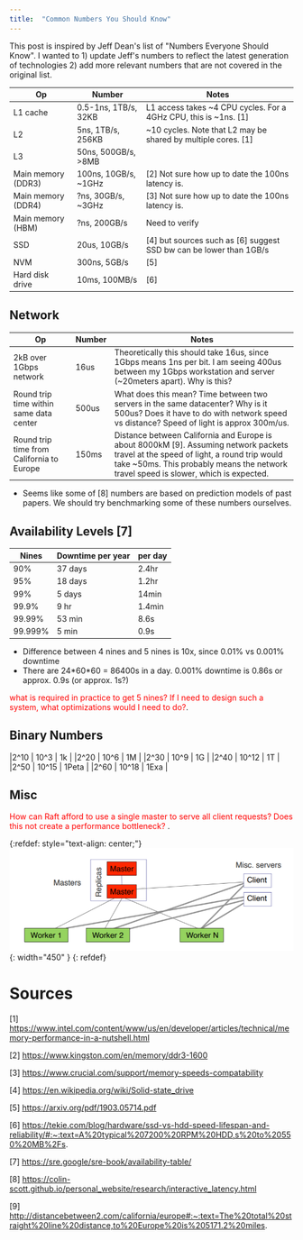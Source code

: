 ```yaml
---
title:  "Common Numbers You Should Know"
---
```


This post is inspired by Jeff Dean's list of "Numbers Everyone Should Know". 
I wanted to 1) update Jeff's numbers to reflect the latest generation of technologies
2) add more relevant numbers that are not covered in the original list. 


|Op |Number| Notes   |
|---|---|---|
|L1 cache   | 0.5-1ns, 1TB/s, 32KB  |  L1 access takes ~4 CPU cycles. For a 4GHz CPU, this is ~1ns. [1] |
|L2 | 5ns, 1TB/s, 256KB  | ~10 cycles. Note that L2 may be shared by multiple cores. [1] |
|L3 | 50ns, 500GB/s, >8MB  |   |
|Main memory (DDR3) | 100ns, 10GB/s, ~1GHz  | [2] Not sure how up to date the 100ns latency is. |
|Main memory (DDR4) | ?ns, 30GB/s, ~3GHz  | [3]  Not sure how up to date the 100ns latency is.|
|Main memory (HBM) | ?ns, 200GB/s  | Need to verify |
|SSD | 20us, 10GB/s  | [4] but sources such as [6] suggest SSD bw can be lower than 1GB/s |
|NVM| 300ns, 5GB/s |  [5] |
|Hard disk drive | 10ms, 100MB/s  | [6]  |

## Network

|Op |Number| Notes   |
|---|---|---|
|2kB over 1Gbps network | 16us | Theoretically this should take 16us, since 1Gbps means 1ns per bit. I am seeing 400us between my 1Gbps workstation and server (~20meters apart). Why is this?  | 
|Round trip time within same data center | 500us | What does this mean? Time between two servers in the same datacenter? Why is it 500us? Does it have to do with network speed vs distance? Speed of light is approx 300m/us.  |
|Round trip time from California to Europe | 150ms | Distance between California and Europe is about 8000kM [9]. Assuming network packets travel at the speed of light, a round trip would take ~50ms. This probably means the network travel speed is slower, which is expected. |

- Seems like some of [8] numbers are based on prediction models of past papers. We should try benchmarking some of
these numbers ourselves.


## Availability Levels [7]

|Nines | Downtime per year | per day |
|---|---|---|
|90% | 37 days | 2.4hr |
|95% | 18 days| 1.2hr |
|99% | 5 days| 14min |
|99.9% | 9 hr| 1.4min |
|99.99% | 53 min| 8.6s |
|99.999% | 5 min| 0.9s |

- Difference between 4 nines and 5 nines is 10x, since 0.01% vs 0.001% downtime
- There are 24\*60\*60 = 86400s in a day. 0.001% downtime is 0.86s or approx. 0.9s (or approx. 1s?)

<span style="color:red"> what is required in practice to get 5 nines? If I need to design such a system, what optimizations would I need to do?</span>.

## Binary Numbers

|2^10 | 10^3 | 1k |
|2^20 | 10^6 | 1M |
|2^30 | 10^9 | 1G |
|2^40 | 10^12 | 1T |
|2^50 | 10^15 | 1Peta |
|2^60 | 10^18 | 1Exa |



## Misc
<span style="color:red"> How can Raft afford to use a single master to serve all client requests? Does this not create a performance bottleneck? </span>.

{:refdef: style="text-align: center;"}
![](/assets/images/posts/google_large_scale_jeffd/single_master.png){: width="450" }
{: refdef}


# Sources
[1] https://www.intel.com/content/www/us/en/developer/articles/technical/memory-performance-in-a-nutshell.html

[2] https://www.kingston.com/en/memory/ddr3-1600

[3] https://www.crucial.com/support/memory-speeds-compatability

[4] https://en.wikipedia.org/wiki/Solid-state_drive

[5] https://arxiv.org/pdf/1903.05714.pdf

[6] https://tekie.com/blog/hardware/ssd-vs-hdd-speed-lifespan-and-reliability/#:~:text=A%20typical%207200%20RPM%20HDD,s%20to%20550%20MB%2Fs.

[7] https://sre.google/sre-book/availability-table/

[8] https://colin-scott.github.io/personal_website/research/interactive_latency.html

[9] http://distancebetween2.com/california/europe#:~:text=The%20total%20straight%20line%20distance,to%20Europe%20is%205171.2%20miles.
